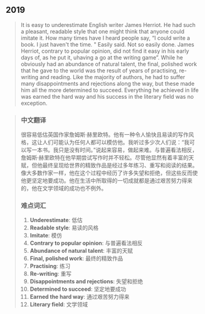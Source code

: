 ## 2019

>It is easy to underestimate English writer James Herriot. He had such a pleasant, readable style that one might think that anyone could imitate it. How many times have I heard people say, “I could write a book. I just haven't the time. " Easily said. Not so easily done. James Herriot, contrary to popular opinion, did not find it easy in his early days of, as he put it, uhaving a go at the writing game”. While he obviously had an abundance of natural talent, the final, polished work that he gave to the world was the result of years of practising, re-writing and reading. Like the majority of authors, he had to suffer many disappointments and rejections along the way, but these made him all the more determined to succeed. Everything he achieved in life was earned the hard way and his success in the literary field was no exception.

>### 中文翻译
>
>很容易低估英国作家詹姆斯·赫里欧特。他有一种令人愉快且易读的写作风格，这让人们可能认为任何人都可以模仿他。我听过多少次人们说：“我可以写一本书。我只是没有时间。”说起来容易，做起来难。与普遍看法相反，詹姆斯·赫里欧特在他早期尝试写作时并不轻松。尽管他显然有着丰富的天赋，但他最终呈现给世界的精致作品是经过多年练习、重写和阅读的结果。像大多数作家一样，他在这个过程中经历了许多失望和拒绝，但这些反而使他更坚定地要成功。他在生活中所取得的一切成就都是通过艰苦努力得来的，他在文学领域的成功也不例外。
>
>### 难点词汇
>
>1. **Underestimate**: 低估
>2. **Readable style**: 易读的风格
>3. **Imitate**: 模仿
>4. **Contrary to popular opinion**: 与普遍看法相反
>5. **Abundance of natural talent**: 丰富的天赋
>6. **Final, polished work**: 最终的精致作品
>7. **Practising**: 练习
>8. **Re-writing**: 重写
>9. **Disappointments and rejections**: 失望和拒绝
>10. **Determined to succeed**: 坚定地要成功
>11. **Earned the hard way**: 通过艰苦努力得来
>12. **Literary field**: 文学领域
>
>